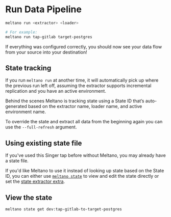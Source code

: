 # Run Data Pipeline

```bash
meltano run <extractor> <loader>

# For example:
meltano run tap-gitlab target-postgres
```

If everything was configured correctly, you should now see your data flow from your source into your destination!

## State tracking

If you run `meltano run` at another time, it will automatically pick up where the previous run left off, assuming the extractor supports incremental replication and you have an active environment. 

Behind the scenes Meltano is tracking state using a State ID that’s auto-generated based on the extractor name, loader name, and active environment name.

To override the state and extract all data from the beginning again you can use the `--full-refresh` argument.

## Using existing state file

If you've used this Singer tap before without Meltano, you may already have a state file.

If you'd like Meltano to use it instead of looking up state based on the State ID, you can either use [`meltano state`](https://docs.meltano.com/reference/command-line-interface#state) to view and edit the state directly or set the [state extractor extra](https://docs.meltano.com/concepts/plugins#state-extra).


## View the state

```bash
meltano state get dev:tap-gitlab-to-target-postgres
```
